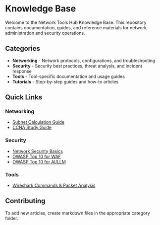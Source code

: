 # Knowledge Base

Welcome to the Network Tools Hub Knowledge Base. This repository contains documentation, guides, and reference materials for network administration and security operations.

## Categories

- **Networking** - Network protocols, configurations, and troubleshooting
- **Security** - Security best practices, threat analysis, and incident response
- **Tools** - Tool-specific documentation and usage guides
- **Tutorials** - Step-by-step guides and how-to articles

## Quick Links

### Networking
- [Subnet Calculation Guide](networking/subnet-guide.md)
- [CCNA Study Guide](networking/ccna-study-guide.md)

### Security
- [Network Security Basics](security/security-basics.md)
- [OWASP Top 10 for WAF](security/owasp-top10-waf.md)
- [OWASP Top 10 for AI/LLM](security/owasp-top10-ai.md)

### Tools
- [Wireshark Commands & Packet Analysis](tools/wireshark-guide.md)

## Contributing

To add new articles, create markdown files in the appropriate category folder.